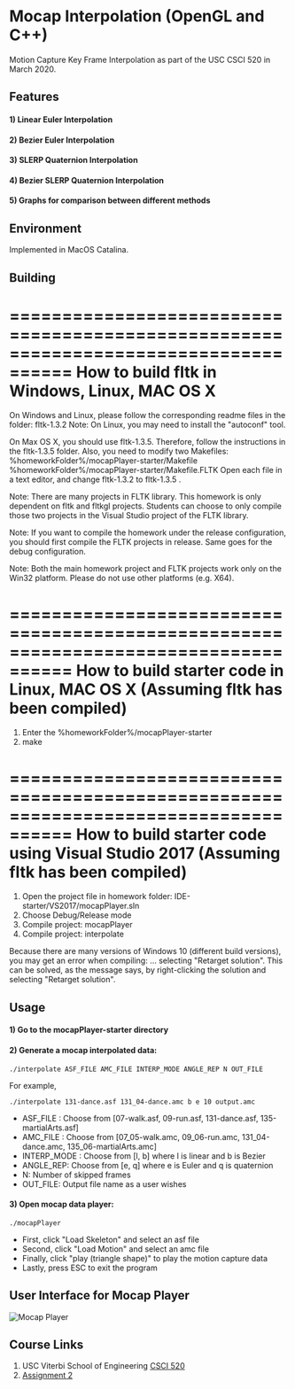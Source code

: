 # Mocap Interpolation (OpenGL and C++)
Motion Capture Key Frame Interpolation as part of the USC CSCI 520 in March 2020.


## Features
#### 1) Linear Euler Interpolation
#### 2) Bezier Euler Interpolation
#### 3) SLERP Quaternion Interpolation
#### 4) Bezier SLERP Quaternion Interpolation
#### 5) Graphs for comparison between different methods


## Environment
Implemented in MacOS Catalina.


## Building
====================================================================================
How to build fltk in Windows, Linux, MAC OS X
====================================================================================
On Windows and Linux, please follow the corresponding readme 
files in the folder: fltk-1.3.2
Note: On Linux, you may need to install the "autoconf" tool.

On Max OS X, you should use fltk-1.3.5. Therefore, follow
the instructions in the fltk-1.3.5 folder. Also, you need
to modify two Makefiles:
%homeworkFolder%/mocapPlayer-starter/Makefile
%homeworkFolder%/mocapPlayer-starter/Makefile.FLTK
Open each file in a text editor, and change fltk-1.3.2 to fltk-1.3.5 .

Note: There are many projects in FLTK library. This homework
is only dependent on fltk and fltkgl projects. Students can choose 
to only compile those two projects in the Visual Studio project 
of the FLTK library.

Note: If you want to compile the homework under the release 
configuration, you should first compile the FLTK projects in release. 
Same goes for the debug configuration.

Note: Both the main homework project and FLTK projects work only 
on the Win32 platform. Please do not use other platforms (e.g. X64).

====================================================================================
How to build starter code in Linux, MAC OS X (Assuming fltk has been compiled)
====================================================================================
1) Enter the %homeworkFolder%/mocapPlayer-starter
2) make

====================================================================================
How to build starter code using Visual Studio 2017 (Assuming fltk has been compiled)
====================================================================================
1) Open the project file in homework folder: IDE-starter/VS2017/mocapPlayer.sln
2) Choose Debug/Release mode
3) Compile project: mocapPlayer
4) Compile project: interpolate

Because there are many versions of Windows 10 (different build versions), 
you may get an error when compiling: ... selecting "Retarget solution". 
This can be solved, as the message says, by right-clicking the solution 
and selecting "Retarget solution".


## Usage
#### 1) Go to the mocapPlayer-starter directory

#### 2) Generate a mocap interpolated data:
```
./interpolate ASF_FILE AMC_FILE INTERP_MODE ANGLE_REP N OUT_FILE
```
For example,
```
./interpolate 131-dance.asf 131_04-dance.amc b e 10 output.amc
```
- ASF_FILE :    Choose from [07-walk.asf, 09-run.asf, 131-dance.asf, 135-martialArts.asf]
- AMC_FILE :    Choose from [07_05-walk.amc, 09_06-run.amc, 131_04-dance.amc, 135_06-martialArts.amc]
- INTERP_MODE : Choose from [l, b] where l is linear and b is Bezier
- ANGLE_REP:    Choose from [e, q] where e is Euler and q is quaternion
- N:            Number of skipped frames
- OUT_FILE:     Output file name as a user wishes

#### 3) Open mocap data player:
```
./mocapPlayer
```
- First, click "Load Skeleton" and select an asf file
- Second, click "Load Motion" and select an amc file
- Finally, click "play (triangle shape)" to play the motion capture data
- Lastly, press ESC to exit the program


## User Interface for Mocap Player
![Mocap Player](readme_content/gui.jpg)


## Course Links
1) USC Viterbi School of Engineering [CSCI 520](http://barbic.usc.edu/cs520-s20/)
2) [Assignment 2](http://barbic.usc.edu/cs520-s20/assign2/)


